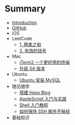 # Summary

* [Introduction](README.md)
* [GitHub](https://github.com/fullstack-zhangpeng)
* iOS
* LeetCode
  * [1. 两束之和](leetcode/two-sum.md)
  * [2. 有效的括号](leetcode/valid-parentheses.md)
* Mac
  * [iTerm2 一个更好用的终端](mac/a-better-terminal.md)
  * [升级 Git 版本](mac/update-git-version.md)
* Ubuntu
  * [Ubuntu 安装 MySQL](ubuntu/install-mysql.md)
* 随见随学
  * [搭建 Hexo Blog](meetandlearn/set-up-hexo-blog.md)
  * [AppleScript 入门与实践](meetandlearn/introduction-to-appleScript.md)
  * [Shell 入门教程](meetandlearn/introduction-to-shell.md)
  * [如何保持 SSH 服务不掉线](meetandlearn/keep-alive-ssh.md)
* 基础知识
